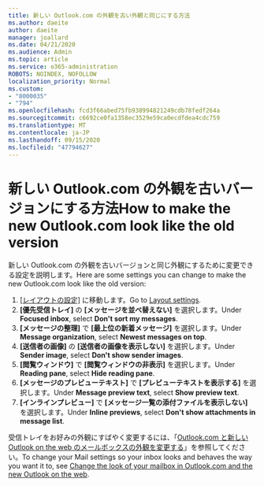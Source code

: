 ```yaml
---
title: 新しい Outlook.com の外観を古い外観と同じにする方法
ms.author: daeite
author: daeite
manager: joallard
ms.date: 04/21/2020
ms.audience: Admin
ms.topic: article
ms.service: o365-administration
ROBOTS: NOINDEX, NOFOLLOW
localization_priority: Normal
ms.custom:
- "8000035"
- "794"
ms.openlocfilehash: fcd3f66abed75fb938994821249cdb78fedf264a
ms.sourcegitcommit: c6692ce0fa1358ec3529e59ca0ecdfdea4cdc759
ms.translationtype: MT
ms.contentlocale: ja-JP
ms.lasthandoff: 09/15/2020
ms.locfileid: "47794627"
---
```

# <a name="how-to-make-the-new-outlookcom-look-like-the-old-version"></a><span data-ttu-id="947ee-102">新しい Outlook.com の外観を古いバージョンにする方法</span><span class="sxs-lookup"><span data-stu-id="947ee-102">How to make the new Outlook.com look like the old version</span></span>

<span data-ttu-id="947ee-103">新しい Outlook.com の外観を古いバージョンと同じ外観にするために変更できる設定を説明します。</span><span class="sxs-lookup"><span data-stu-id="947ee-103">Here are some settings you can change to make the new Outlook.com look like the old version:</span></span>

1. <span data-ttu-id="947ee-104">[[レイアウトの設定]](https://outlook.live.com/mail/options/mail/layout) に移動します。</span><span class="sxs-lookup"><span data-stu-id="947ee-104">Go to [Layout settings](https://outlook.live.com/mail/options/mail/layout).</span></span>
1. <span data-ttu-id="947ee-105">**[優先受信トレイ]** の **[メッセージを並べ替えない]** を選択します。</span><span class="sxs-lookup"><span data-stu-id="947ee-105">Under **Focused inbox**, select **Don't sort my messages**.</span></span>
1. <span data-ttu-id="947ee-106">**[メッセージの整理]** で **[最上位の新着メッセージ]** を選択します。</span><span class="sxs-lookup"><span data-stu-id="947ee-106">Under **Message organization**, select **Newest messages on top**.</span></span>
1. <span data-ttu-id="947ee-107">**[送信者の画像]** の **[送信者の画像を表示しない]** を選択します。</span><span class="sxs-lookup"><span data-stu-id="947ee-107">Under **Sender image**, select **Don't show sender images**.</span></span>
1. <span data-ttu-id="947ee-108">**[閲覧ウィンドウ]** で **[閲覧ウィンドウの非表示]** を選択します。</span><span class="sxs-lookup"><span data-stu-id="947ee-108">Under **Reading pane**, select **Hide reading pane**.</span></span>
1. <span data-ttu-id="947ee-109">**[メッセージのプレビューテキスト]** で **[プレビューテキストを表示する]** を選択します。</span><span class="sxs-lookup"><span data-stu-id="947ee-109">Under **Message preview text**, select **Show preview text**.</span></span>
1. <span data-ttu-id="947ee-110">**[インラインプレビュー]** で **[メッセージ一覧の添付ファイルを表示しない]** を選択します。</span><span class="sxs-lookup"><span data-stu-id="947ee-110">Under **Inline previews**, select **Don't show attachments in message list**.</span></span>

<span data-ttu-id="947ee-111">受信トレイをお好みの外観にすばやく変更するには、「[Outlook.com と新しい Outlook on the web のメールボックスの外観を変更する](https://support.office.com/article/b41c2ecb-f23c-42b3-b7f8-659646d5e58c?wt.mc_id=Office_Outlook_com_Alchemy)」を参照してください。</span><span class="sxs-lookup"><span data-stu-id="947ee-111">To change your Mail settings so your inbox looks and behaves the way you want it to, see [Change the look of your mailbox in Outlook.com and the new Outlook on the web](https://support.office.com/article/b41c2ecb-f23c-42b3-b7f8-659646d5e58c?wt.mc_id=Office_Outlook_com_Alchemy).</span></span>